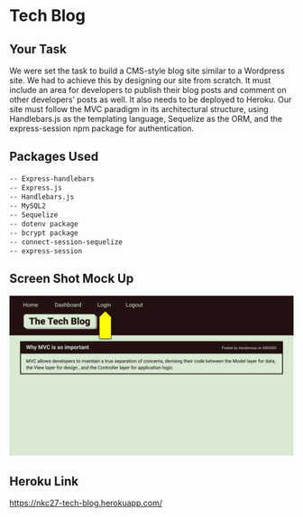 # Tech Blog

## Your Task

We were set the task to build a CMS-style blog site similar to a Wordpress site. We had to achieve this by designing our site from scratch. It must include an area for developers to publish their blog posts and comment on other developers’ posts as well. It also needs to be deployed to Heroku. Our site must follow the MVC paradigm in its architectural structure, using Handlebars.js as the templating language, Sequelize as the ORM, and the express-session npm package for authentication.

## Packages Used

```
-- Express-handlebars
-- Express.js
-- Handlebars.js 
-- MySQL2
-- Sequelize 
-- dotenv package
-- bcrypt package
-- connect-session-sequelize
-- express-session 
```

## Screen Shot Mock Up

![Mock up site](./Assets/14-mvc-homework-demo-01.gif)

## Heroku Link

https://nkc27-tech-blog.herokuapp.com/
